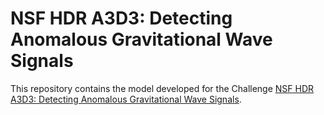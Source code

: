 # NSF HDR A3D3: Detecting Anomalous Gravitational Wave Signals

This repository contains the model developed for the Challenge [NSF HDR A3D3: Detecting Anomalous Gravitational Wave Signals](https://www.codabench.org/competitions/2626/).

